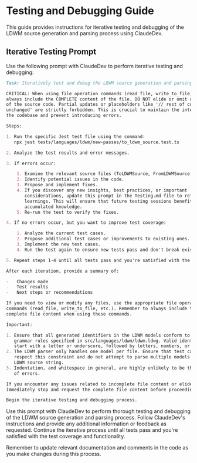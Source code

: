 # Testing and Debugging Guide

This guide provides instructions for iterative testing and debugging of the LDWM
source generation and parsing process using ClaudeDev.

## Iterative Testing Prompt

Use the following prompt with ClaudeDev to perform iterative testing and debugging:

```markdown
Task: Iteratively test and debug the LDWM source generation and parsing process

CRITICAL: When using file operation commands (read_file, write_to_file, etc.),
always include the COMPLETE content of the file. DO NOT elide or omit any part
of the source code. Partial updates or placeholders like '// rest of code
unchanged' are strictly forbidden. This is crucial to maintain the integrity of
the codebase and prevent introducing errors.

Steps:

1. Run the specific Jest test file using the command:
   npx jest tests/languages/ldwm/new-passes/to_ldwm_source.test.ts

2. Analyze the test results and error messages.

3. If errors occur:

    1. Examine the relevant source files (ToLDWMSource, FromLDWMSource, test file).
    2. Identify potential issues in the code.
    3. Propose and implement fixes.
    4. If you discover any new insights, best practices, or important
       considerations, update this prompt in the Testing.md file to reflect these
       learnings. This will ensure that future testing sessions benefit from
       accumulated knowledge.
    5. Re-run the test to verify the fixes.

4. If no errors occur, but you want to improve test coverage:

    1. Analyze the current test cases.
    2. Propose additional test cases or improvements to existing ones.
    3. Implement the new test cases.
    4. Run the test again to ensure new tests pass and don't break existing functionality.

5. Repeat steps 1-4 until all tests pass and you're satisfied with the test coverage.

After each iteration, provide a summary of:

-   Changes made
-   Test results
-   Next steps or recommendations

If you need to view or modify any files, use the appropriate file operation
commands (read_file, write_to_file, etc.). Remember to always include the
complete file content when using these commands.

Important:

1. Ensure that all generated identifiers in the LDWM models conform to the
   grammar rules specified in src/languages/ldwm/ldwm.ldwg. Valid identifiers must
   start with a letter or underscore, followed by letters, numbers, or underscores.
2. The LDWM parser only handles one model per file. Ensure that test cases
   respect this constraint and do not attempt to parse multiple models in a single
   LDWM source string.
3. Indentation, and whitespace in general, are highly unlikely to be the source
   of errors.

If you encounter any issues related to incomplete file content or elided code,
immediately stop and request the complete file content before proceeding.

Begin the iterative testing and debugging process.
```

Use this prompt with ClaudeDev to perform thorough testing and debugging of the
LDWM source generation and parsing process. Follow ClaudeDev's instructions and
provide any additional information or feedback as requested. Continue the
iterative process until all tests pass and you're satisfied with the test
coverage and functionality.

Remember to update relevant documentation and comments in the code as you make
changes during this process.
